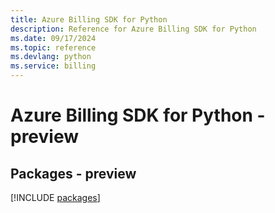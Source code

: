 ```yaml
---
title: Azure Billing SDK for Python
description: Reference for Azure Billing SDK for Python
ms.date: 09/17/2024
ms.topic: reference
ms.devlang: python
ms.service: billing
---
```

# Azure Billing SDK for Python - preview
## Packages - preview
[!INCLUDE [packages](billing-index.md)]